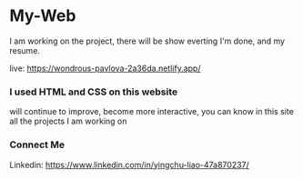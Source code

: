 # My-Web
I am working on the project, 
there will be show everting I'm done, and my resume.

live: https://wondrous-pavlova-2a36da.netlify.app/

### I used HTML and CSS on this website
will continue to improve, become more interactive, 
you can know in this site all the projects I am working on

### Connect Me 
Linkedin: https://www.linkedin.com/in/yingchu-liao-47a870237/
